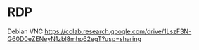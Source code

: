# RDP
Debian VNC
https://colab.research.google.com/drive/1LszF3N-G60D0eZENeyN1zbl8mhp62egT?usp=sharing 
